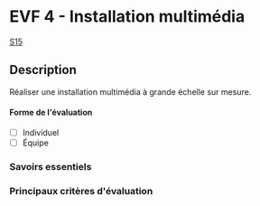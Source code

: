 # EVF 4 - <!-- %: BLOC4 -->Installation multimédia<!-- %; -->

 <!-- %: SEANCE_EFS_4 -->
[S15](../../../01-deroulement/15/)















 <!-- %; -->

## Description

<!-- %: DESCRIPTION_EVS_4  -->
Réaliser une installation multimédia à grande échelle sur mesure.
<!-- %; -->

#### Forme de l'évaluation

* [ ] Individuel
* [ ] Équipe

### Savoirs essentiels



### Principaux critères d'évaluation

